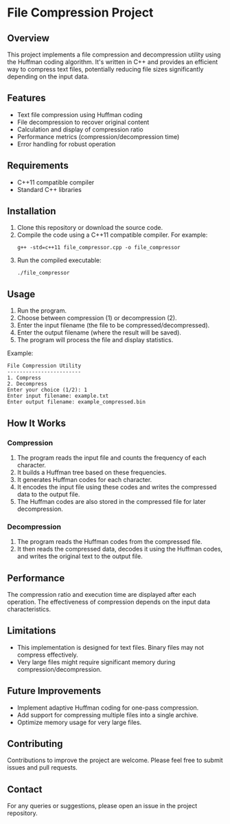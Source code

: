 # File Compression Project

## Overview

This project implements a file compression and decompression utility using the Huffman coding algorithm. It's written in C++ and provides an efficient way to compress text files, potentially reducing file sizes significantly depending on the input data.

## Features

- Text file compression using Huffman coding
- File decompression to recover original content
- Calculation and display of compression ratio
- Performance metrics (compression/decompression time)
- Error handling for robust operation

## Requirements

- C++11 compatible compiler
- Standard C++ libraries

## Installation

1. Clone this repository or download the source code.
2. Compile the code using a C++11 compatible compiler. For example:
   ```
   g++ -std=c++11 file_compressor.cpp -o file_compressor
   ```
3. Run the compiled executable:
   ```
   ./file_compressor
   ```

## Usage

1. Run the program.
2. Choose between compression (1) or decompression (2).
3. Enter the input filename (the file to be compressed/decompressed).
4. Enter the output filename (where the result will be saved).
5. The program will process the file and display statistics.

Example:
```
File Compression Utility
------------------------
1. Compress
2. Decompress
Enter your choice (1/2): 1
Enter input filename: example.txt
Enter output filename: example_compressed.bin
```

## How It Works

### Compression
1. The program reads the input file and counts the frequency of each character.
2. It builds a Huffman tree based on these frequencies.
3. It generates Huffman codes for each character.
4. It encodes the input file using these codes and writes the compressed data to the output file.
5. The Huffman codes are also stored in the compressed file for later decompression.

### Decompression
1. The program reads the Huffman codes from the compressed file.
2. It then reads the compressed data, decodes it using the Huffman codes, and writes the original text to the output file.

## Performance

The compression ratio and execution time are displayed after each operation. The effectiveness of compression depends on the input data characteristics.

## Limitations

- This implementation is designed for text files. Binary files may not compress effectively.
- Very large files might require significant memory during compression/decompression.

## Future Improvements

- Implement adaptive Huffman coding for one-pass compression.
- Add support for compressing multiple files into a single archive.
- Optimize memory usage for very large files.

## Contributing

Contributions to improve the project are welcome. Please feel free to submit issues and pull requests.

## Contact

For any queries or suggestions, please open an issue in the project repository.
